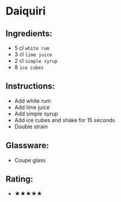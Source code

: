 # Daiquiri

## Ingredients:
- 5 cl `white rum`
- 3 cl `lime juice`
- 2 cl `simple syrup`
- 8 `ice cubes`

## Instructions:
- Add white rum
- Add lime juice
- Add simple syrup
- Add ice cubes and shake for 15 seconds
- Double strain

## Glassware:
- Coupe glass

## Rating:
- ★★★★★